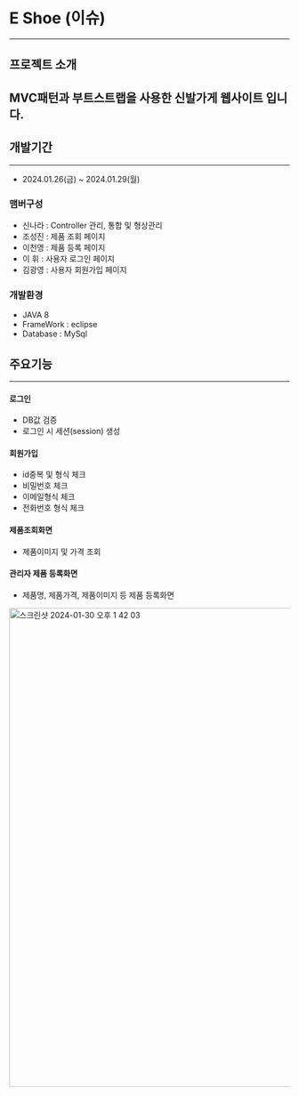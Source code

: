 # E Shoe (이슈)

----


## 프로젝트 소개 
 MVC패턴과 부트스트랩을 사용한 신발가게 웹사이트 입니다.
----

 ## 개발기간
 ---
 * 2024.01.26(금) ~ 2024.01.29(월)


 ### 맴버구성 
 *  신나라 : Controller 관리, 통합 및 형상관리
 *  조성진 : 제품 조회 페이지
 *  이천영 : 제품 등록 페이지
 *  이 휘 : 사용자 로그인 페이지
 *  김광영 : 사용자 회원가입 페이지

 
 ### 개발환경
 * JAVA 8
 * FrameWork : eclipse
 * Database : MySql



## 주요기능
---
#### 로그인 
- DB값 검증
- 로그인 시 세션(session) 생성

#### 회원가입 
- id중복 및 형식 체크
- 비밀번호 체크
- 이메일형식 체크
- 전화번호 형식 체크

#### 제품조회화면
- 제품이미지 및 가격 조회

#### 관리자 제품 등록화면
- 제품명, 제품가격, 제품이미지 등 제품 등록화면


<img width="861" alt="스크린샷 2024-01-30 오후 1 42 03" src="https://github.com/shin-na-ra/MVC_shoesStore/assets/152368203/4a1eb840-0c4d-4c39-960d-de3b441b4b47">

 







